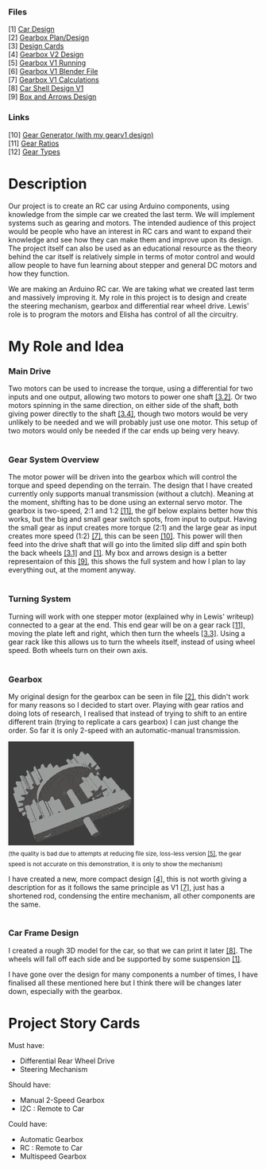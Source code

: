 ### Files
[1] [Car Design](https://raw.githubusercontent.com/vakkD/robocarfinal/main/cardesign.jpeg)<br>
[2] [Gearbox Plan/Design](https://raw.githubusercontent.com/vakkD/robocarfinal/main/grearboxplan_design.jpeg)<br>
[3] [Design Cards](https://raw.githubusercontent.com/vakkD/robocarfinal/main/storycard_components.jpeg)<br>
[4] [Gearbox V2 Design](https://raw.githubusercontent.com/vakkD/robocarfinal/main/gearboxv2%20compact_design.jpeg)<br>
[5] [Gearbox V1 Running](gearboxv1%20angleview_complete.mkv)<br>
[6] [Gearbox V1 Blender File](gearboxv1.blend)<br>
[7] [Gearbox V1 Calculations](gearboxv1%20calculations.txt)<br>
[8] [Car Shell Design V1](carpototyperobotics.blend)<br>
[9] [Box and Arrows Design](https://raw.githubusercontent.com/vakkD/robocarfinal/main/robocar_box_arrow.jpg)

### Links
[10] [Gear Generator (with my gearv1 design)](https://geargenerator.com/#200,200,100,6,0,0,341.40000000000146,4,1,12,3,4,20,0,0,0,0,0,0,1,6,1.5,4,20,0,0,0,0,0,0,0,24,6,4,20,-35,0,0,0,0,2,1,6,1.5,4,20,-35,0,0,0,0,0,1,3,-35)<br>
[11] [Gear Ratios](https://woodgears.ca/gear/ratio.html)<br>
[12] [Gear Types](https://khkgears.net/new/gear_knowledge/the-first-step-of-mechanism-design-using-gears/know-about-gear-types-and-relations-between-the-two-shafts.html)


# Description
Our project is to create an RC car using Arduino components, using knowledge from the simple car we created the last term. We will implement systems such as gearing and motors. The intended audience of this project would be people who have an interest in RC cars and want to expand their knowledge and see how they can make them and improve upon its design. The project itself can also be used as an educational resource as the theory behind the car itself is relatively simple in terms of motor control and would allow people to have fun learning about stepper and general DC motors and how they function.

We are making an Arduino RC car. We are taking what we created last term and massively improving it. My role in this project is to design and create the steering mechanism, gearbox and differential rear wheel drive. Lewis' role is to program the motors and Elisha has control of all the circuitry.

# My Role and Idea
### Main Drive
Two motors can be used to increase the torque, using a differential for two inputs and one output, allowing two motors to power one shaft [[3.2]](https://raw.githubusercontent.com/vakkD/robocarfinal/main/storycard_components.jpeg). Or two motors spinning in the same direction, on either side of the shaft, both giving power directly to the shaft [[3.4]](https://raw.githubusercontent.com/vakkD/robocarfinal/main/storycard_components.jpeg), though two motors would be very unlikely to be needed and we will probably just use one motor. This setup of two motors would only be needed if the car ends up being very heavy.
<br><br>
### Gear System Overview
The motor power will be driven into the gearbox which will control the torque and speed depending on the terrain. The design that I have created currently only supports manual transmission (without a clutch). Meaning at the moment, shifting has to be done using an external servo motor. The gearbox is two-speed, 2:1 and 1:2 [[11]](https://woodgears.ca/gear/ratio.html), the gif below explains better how this works, but the big and small gear switch spots, from input to output. Having the small gear as input creates more torque (2:1) and the large gear as input creates more speed (1:2) [[7]](https://raw.githubusercontent.com/vakkD/robocarfinal/main/gearboxv1%20calculations.txt), this can be seen [[10]](https://geargenerator.com/#200,200,100,6,0,0,341.40000000000146,4,1,12,3,4,20,0,0,0,0,0,0,1,6,1.5,4,20,0,0,0,0,0,0,0,24,6,4,20,-35,0,0,0,0,2,1,6,1.5,4,20,-35,0,0,0,0,0,1,3,-35). This power will then feed into the drive shaft that will go into the limited slip diff and spin both the back wheels [[3.1]](https://raw.githubusercontent.com/vakkD/robocarfinal/main/storycard_components.jpeg) and [[1]](https://raw.githubusercontent.com/vakkD/robocarfinal/main/cardesign.jpeg). My box and arrows design is a better representaion of this [[9]](https://raw.githubusercontent.com/vakkD/robocarfinal/main/robocar_box_arrow.jpg), this shows the full system and how I plan to lay everything out, at the moment anyway.
<br><br>
### Turning System
Turning will work with one stepper motor (explained why in Lewis' writeup) connected to a gear at the end. This end gear will be on a gear rack [[11]](https://khkgears.net/new/gear_knowledge/the-first-step-of-mechanism-design-using-gears/know-about-gear-types-and-relations-between-the-two-shafts.html), moving the plate left and right, which then turn the wheels [[3.3]](https://raw.githubusercontent.com/vakkD/robocarfinal/main/storycard_components.jpeg). Using a gear rack like this allows us to turn the wheels itself, instead of using wheel speed. Both wheels turn on their own axis.
<br><br>
### Gearbox
My original design for the gearbox can be seen in file [[2]](https://raw.githubusercontent.com/vakkD/robocarfinal/main/grearboxplan_design.jpeg), this didn't work for many reasons so I decided to start over. Playing with gear ratios and doing lots of research, I realised that instead of trying to shift to an entire different train (trying to replicate a cars gearbox) I can just change the order. So far it is only 2-speed with an automatic-manual transmission. 

![gearboxv1 angleview_complete_compressed.gif](https://github.com/vakkD/robocarfinal/blob/main/gearboxv1%20angleview_complete_compressed.gif)
<br><sub>(the quality is bad due to attempts at reducing file size, loss-less version [[5]](https://github.com/vakkD/robocarfinal/blob/main/gearboxv1%20angleview_complete.mkv), the gear speed is not accurate on this demonstration, it is only to show the mechanism)</sub>

I have created a new, more compact design [[4]](gearboxv1%20angleview_complete.mkv), this is not worth giving a description for as it follows the same principle as V1 [[7]](gearboxv1%20calculations.txt), just has a shortened rod, condensing the entire mechanism, all other components are the same.
<br><br>
### Car Frame Design
I created a rough 3D model for the car, so that we can print it later [[8]](carpototyperobotics.blend). The wheels will fall off each side and be supported by some suspension [[1]](https://raw.githubusercontent.com/vakkD/robocarfinal/main/cardesign.jpeg).

I have gone over the design for many components a number of times, I have finalised all these mentioned here but I think there will be changes later down, especially with the gearbox.

# Project Story Cards
Must have:
- Differential Rear Wheel Drive
- Steering Mechanism

Should have:
- Manual 2-Speed Gearbox
- I2C : Remote to Car

Could have:
- Automatic Gearbox
- RC : Remote to Car
- Multispeed Gearbox
